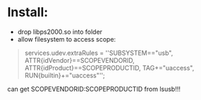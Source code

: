# Install:
- drop libps2000.so into folder
- allow filesystem to access scope:
> services.udev.extraRules = ''SUBSYSTEM=="usb", ATTR{idVendor}==SCOPEVENDORID, ATTR{idProduct}==SCOPEPRODUCTID, TAG+="uaccess", RUN{builtin}+="uaccess"'';

can get SCOPEVENDORID:SCOPEPRODUCTID from lsusb!!!
